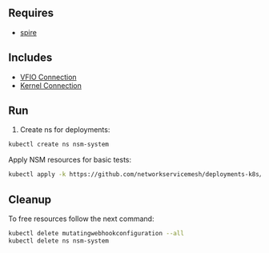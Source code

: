 ## Requires

- [spire](../spire)

## Includes

- [VFIO Connection](../use-cases/Vfio2Noop)
- [Kernel Connection](../use-cases/SriovKernel2Noop)

## Run

1. Create ns for deployments:
```bash
kubectl create ns nsm-system
```

Apply NSM resources for basic tests:
```bash
kubectl apply -k https://github.com/networkservicemesh/deployments-k8s/examples/sriov?ref=0cbac599bf29ba555f39514b717f71dfe2f1a42e
```

## Cleanup

To free resources follow the next command:
```bash
kubectl delete mutatingwebhookconfiguration --all
kubectl delete ns nsm-system
```
